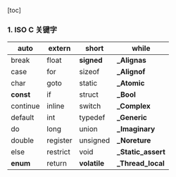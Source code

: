 [toc]

### 1. ISO C 关键字

| auto      | extern   | short        | while              |
| --------- | -------- | ------------ | ------------------ |
| break     | float    | **signed**   | **_Alignas**       |
| case      | for      | sizeof       | **_Alignof**       |
| char      | goto     | static       | **_Atomic**        |
| **const** | if       | struct       | **_Bool**          |
| continue  | inline   | switch       | **_Complex**       |
| default   | int      | typedef      | **_Generic**       |
| do        | long     | union        | **_Imaginary**     |
| double    | register | unsigned     | **_Noreture**      |
| else      | restrict | void         | **_Static_assert** |
| **enum**  | return   | **volatile** | **_Thread_local**  |

